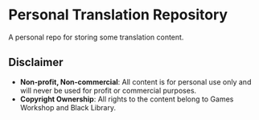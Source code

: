 # Personal Translation Repository

A personal repo for storing some translation content.

## Disclaimer
- **Non-profit, Non-commercial**: All content is for personal use only and will never be used for profit or commercial purposes.
- **Copyright Ownership**: All rights to the content belong to Games Workshop and Black Library.

